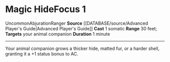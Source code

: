﻿---
actions: '[one-action]'
component:
- Somatic
duration: 1 minute
heighten_level: '1'
id: '774'
level: '1'
name: Magic Hide
range: 30 feet
rarity: Uncommon
school: Abjuration
source: '[[DATABASE/source/Advanced Player''s Guide|Advanced Player''s Guide]]'
target: your animal companion
trait:
- '[[DATABASE/trait/Abjuration|Abjuration]]'
- '[[DATABASE/trait/Ranger|Ranger]]'
- '[[DATABASE/trait/Uncommon|Uncommon]]'
type: Focus

---
# Magic Hide<span class="item-type">Focus 1</span>

<span class="trait-uncommon item-trait">Uncommon</span><span class="item-trait">Abjuration</span><span class="item-trait">Ranger</span>
**Source** [[DATABASE/source/Advanced Player's Guide|Advanced Player's Guide]] 
**Cast** <span class="action-icon">1</span> somatic
**Range** 30 feet; **Targets** your animal companion
**Duration** 1 minute

---
Your animal companion grows a thicker hide, matted fur, or a harder shell, granting it a +1 status bonus to AC.